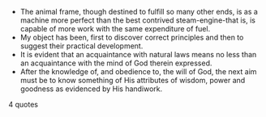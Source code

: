  - The animal frame, though destined to fulfill so many other ends, is as a machine more perfect than the best contrived steam-engine-that is, is capable of more work with the same expenditure of fuel.
 - My object has been, first to discover correct principles and then to suggest their practical development.
 - It is evident that an acquaintance with natural laws means no less than an acquaintance with the mind of God therein expressed.
 - After the knowledge of, and obedience to, the will of God, the next aim must be to know something of His attributes of wisdom, power and goodness as evidenced by His handiwork.

4 quotes